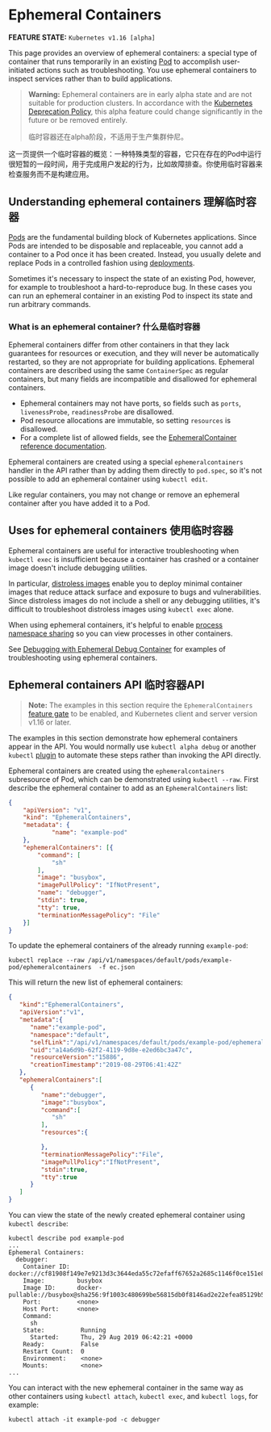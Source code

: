 # Ephemeral Containers

**FEATURE STATE:** `Kubernetes v1.16 [alpha]`

This page provides an overview of ephemeral containers: a special type of container that runs temporarily in an existing [Pod](https://kubernetes.io/docs/concepts/workloads/pods/) to accomplish user-initiated actions such as troubleshooting. You use ephemeral containers to inspect services rather than to build applications.

> **Warning:** Ephemeral containers are in early alpha state and are not suitable for production clusters. In accordance with the [Kubernetes Deprecation Policy](https://kubernetes.io/docs/reference/using-api/deprecation-policy/), this alpha feature could change significantly in the future or be removed entirely.
>
> 临时容器还在alpha阶段，不适用于生产集群仲尼。



这一页提供一个临时容器的概览：一种特殊类型的容器，它只在存在的Pod中运行很短暂的一段时间，用于完成用户发起的行为，比如故障排查。你使用临时容器来检查服务而不是构建应用。



## Understanding ephemeral containers 理解临时容器

[Pods](https://kubernetes.io/docs/concepts/workloads/pods/) are the fundamental building block of Kubernetes applications. Since Pods are intended to be disposable and replaceable, you cannot add a container to a Pod once it has been created. Instead, you usually delete and replace Pods in a controlled fashion using [deployments](https://kubernetes.io/docs/concepts/workloads/controllers/deployment/).

Sometimes it's necessary to inspect the state of an existing Pod, however, for example to troubleshoot a hard-to-reproduce bug. In these cases you can run an ephemeral container in an existing Pod to inspect its state and run arbitrary commands.

### What is an ephemeral container? 什么是临时容器

Ephemeral containers differ from other containers in that they lack guarantees for resources or execution, and they will never be automatically restarted, so they are not appropriate for building applications. Ephemeral containers are described using the same `ContainerSpec` as regular containers, but many fields are incompatible and disallowed for ephemeral containers.

- Ephemeral containers may not have ports, so fields such as `ports`, `livenessProbe`, `readinessProbe` are disallowed.
- Pod resource allocations are immutable, so setting `resources` is disallowed.
- For a complete list of allowed fields, see the [EphemeralContainer reference documentation](https://kubernetes.io/docs/reference/generated/kubernetes-api/v1.19/#ephemeralcontainer-v1-core).

Ephemeral containers are created using a special `ephemeralcontainers` handler in the API rather than by adding them directly to `pod.spec`, so it's not possible to add an ephemeral container using `kubectl edit`.

Like regular containers, you may not change or remove an ephemeral container after you have added it to a Pod.

## Uses for ephemeral containers 使用临时容器

Ephemeral containers are useful for interactive troubleshooting when `kubectl exec` is insufficient because a container has crashed or a container image doesn't include debugging utilities.

In particular, [distroless images](https://github.com/GoogleContainerTools/distroless) enable you to deploy minimal container images that reduce attack surface and exposure to bugs and vulnerabilities. Since distroless images do not include a shell or any debugging utilities, it's difficult to troubleshoot distroless images using `kubectl exec` alone.

When using ephemeral containers, it's helpful to enable [process namespace sharing](https://kubernetes.io/docs/tasks/configure-pod-container/share-process-namespace/) so you can view processes in other containers.

See [Debugging with Ephemeral Debug Container](https://kubernetes.io/docs/tasks/debug-application-cluster/debug-running-pod/#debugging-with-ephemeral-debug-container) for examples of troubleshooting using ephemeral containers.

## Ephemeral containers API 临时容器API

> **Note:** The examples in this section require the `EphemeralContainers` [feature gate](https://kubernetes.io/docs/reference/command-line-tools-reference/feature-gates/) to be enabled, and Kubernetes client and server version v1.16 or later.

The examples in this section demonstrate how ephemeral containers appear in the API. You would normally use `kubectl alpha debug` or another `kubectl` [plugin](https://kubernetes.io/docs/tasks/extend-kubectl/kubectl-plugins/) to automate these steps rather than invoking the API directly.

Ephemeral containers are created using the `ephemeralcontainers` subresource of Pod, which can be demonstrated using `kubectl --raw`. First describe the ephemeral container to add as an `EphemeralContainers` list:

```json
{
    "apiVersion": "v1",
    "kind": "EphemeralContainers",
    "metadata": {
            "name": "example-pod"
    },
    "ephemeralContainers": [{
        "command": [
            "sh"
        ],
        "image": "busybox",
        "imagePullPolicy": "IfNotPresent",
        "name": "debugger",
        "stdin": true,
        "tty": true,
        "terminationMessagePolicy": "File"
    }]
}
```

To update the ephemeral containers of the already running `example-pod`:

```shell
kubectl replace --raw /api/v1/namespaces/default/pods/example-pod/ephemeralcontainers  -f ec.json
```

This will return the new list of ephemeral containers:

```json
{
   "kind":"EphemeralContainers",
   "apiVersion":"v1",
   "metadata":{
      "name":"example-pod",
      "namespace":"default",
      "selfLink":"/api/v1/namespaces/default/pods/example-pod/ephemeralcontainers",
      "uid":"a14a6d9b-62f2-4119-9d8e-e2ed6bc3a47c",
      "resourceVersion":"15886",
      "creationTimestamp":"2019-08-29T06:41:42Z"
   },
   "ephemeralContainers":[
      {
         "name":"debugger",
         "image":"busybox",
         "command":[
            "sh"
         ],
         "resources":{

         },
         "terminationMessagePolicy":"File",
         "imagePullPolicy":"IfNotPresent",
         "stdin":true,
         "tty":true
      }
   ]
}
```

You can view the state of the newly created ephemeral container using `kubectl describe`:

```shell
kubectl describe pod example-pod
...
Ephemeral Containers:
  debugger:
    Container ID:  docker://cf81908f149e7e9213d3c3644eda55c72efaff67652a2685c1146f0ce151e80f
    Image:         busybox
    Image ID:      docker-pullable://busybox@sha256:9f1003c480699be56815db0f8146ad2e22efea85129b5b5983d0e0fb52d9ab70
    Port:          <none>
    Host Port:     <none>
    Command:
      sh
    State:          Running
      Started:      Thu, 29 Aug 2019 06:42:21 +0000
    Ready:          False
    Restart Count:  0
    Environment:    <none>
    Mounts:         <none>
...
```

You can interact with the new ephemeral container in the same way as other containers using `kubectl attach`, `kubectl exec`, and `kubectl logs`, for example:

```shell
kubectl attach -it example-pod -c debugger
```